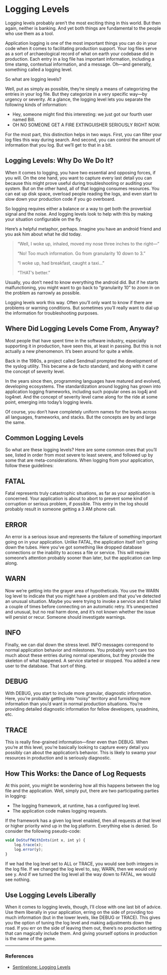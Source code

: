 # Logging Levels

Logging levels probably aren’t the most exciting thing in this world.  But then again, neither is banking.  And yet both things are fundamental to the people who use them as a tool.

Application logging is one of the most important things you can do in your code when it comes to facilitating production support.  Your log files serve as a sort of archaeological record of what on earth your codebase did in production.  Each entry in a log file has important information, including a time stamp, contextual information, and a message.  Oh—and generally, something called a logging level.

So what are logging levels?

Well, put as simply as possible, they’re simply a means of categorizing the entries in your log file.  But they categorize in a very specific way—by urgency or severity.  At a glance, the logging level lets you separate the following kinds of information:

- Hey, someone might find this interesting: we just got our fourth user named Bill.
- OH NO SOMEONE GET A FIRE EXTINGUISHER SERIOUSLY RIGHT NOW.

For the most part, this distinction helps in two ways.  First, you can filter your log files this way during search.  And second, you can control the amount of information that you log.  But we’ll get to that in a bit.

## Logging Levels: Why Do We Do It?

When it comes to logging, you have two essential and opposing forces, if you will.  On the one hand, you want to capture every last detail you can because this might prove useful during troubleshooting or auditing your system.  But on the other hand, all of that logging consumes resources. You can eat up disk space, overload people reading the logs, and even start to slow down your production code if you go overboard.

So logging requires either a balance or a way to get both the proverbial signal and the noise.  And logging levels look to help with this by making your situation configurable on the fly.

Here’s a helpful metaphor, perhaps.  Imagine you have an android friend and you ask him about what he did today.

>“Well, I woke up, inhaled, moved my nose three inches to the right—”
>
>“No!  Too much information.  Go from granularity 10 down to 3.”
>
>“I woke up, had breakfast, caught a taxi…”
>
>“THAT’s better.”

Usually, you don’t need to know everything the android did.  But if he starts malfunctioning, you might want to go back to “granularity 10” to zoom in on the problem as narrowly as possible.

Logging levels work this way.  Often you’ll only want to know if there are problems or warning conditions.  But sometimes you’ll really want to dial up the information for troubleshooting purposes.

## Where Did Logging Levels Come From, Anyway?

Most people that have spent time in the software industry, especially supporting it in production, have seen this, at least in passing.  But this is not actually a new phenomenon.  It’s been around for quite a while.

Back in the 1980s, a project called Sendmail prompted the development of the syslog utility.  This became a de facto standard, and along with it came the concept of severity level.

In the years since then, programming languages have matured and evolved, developing ecosystems.  The standardization around logging has grown into application logging frameworks, including such popular ones as log4j and log4net.  And the concept of severity level came along for the ride at some point, emerging into today’s logging levels.

Of course, you don’t have completely uniform names for the levels across all languages, frameworks, and stacks.  But the concepts are by and large the same.

## Common Logging Levels

So what are these logging levels?  Here are some common ones that you’ll see, listed in order from most severe to least severe, and followed up by some that are meta-considerations.  When logging from your application, follow these guidelines:

## FATAL

Fatal represents truly catastrophic situations, as far as your application is concerned.  Your application is about to abort to prevent some kind of corruption or serious problem, if possible.  This entry in the log should probably result in someone getting a 3 AM phone call.

## ERROR

An error is a serious issue and represents the failure of something important going on in your application.  Unlike FATAL, the application itself isn’t going down the tubes.  Here you’ve got something like dropped database connections or the inability to access a file or service.  This will require someone’s attention probably sooner than later, but the application can limp along.

## WARN

Now we’re getting into the grayer area of hypotheticals.  You use the WARN log level to indicate that you might have a problem and that you’ve detected an unusual situation.  Maybe you were trying to invoke a service and it failed a couple of times before connecting on an automatic retry.  It’s unexpected and unusual, but no real harm done, and it’s not known whether the issue will persist or recur.  Someone should investigate warnings.

## INFO

Finally, we can dial down the stress level.  INFO messages correspond to normal application behavior and milestones.  You probably won’t care too much about these entries during normal operations, but they provide the skeleton of what happened.  A service started or stopped.  You added a new user to the database.  That sort of thing.

## DEBUG

With DEBUG, you start to include more granular, diagnostic information.  Here, you’re probably getting into “noisy” territory and furnishing more information than you’d want in normal production situations.  You’re providing detailed diagnostic information for fellow developers, sysadmins, etc.

## TRACE

This is really fine-grained information—finer even than DEBUG.  When you’re at this level, you’re basically looking to capture every detail you possibly can about the application’s behavior.  This is likely to swamp your resources in production and is seriously diagnostic.

## How This Works: the Dance of Log Requests

At this point, you might be wondering how all this happens between the log file and the application.  Well, simply put, there are two participating parties in logging:

- The logging framework, at runtime, has a configured log level.
- The application code makes logging requests.

If the framework has a given log level enabled, then all requests at that level or higher priority wind up in the log platform.  Everything else is denied.  So consider the following pseudo-code:

```javascript
void DoStuffWithInts(int x, int y) {
    log.trace(x);
    log.error(y);
}
```

If we had the log level set to ALL or TRACE, you would see both integers in the log file.  If we changed the log level to, say, WARN, then we would only see y.  And if we turned the log level all the way down to FATAL, we would see nothing.

## Use Logging Levels Liberally

When it comes to logging levels, though, I’ll close with one last bit of advice.  Use them liberally in your application, erring on the side of providing too much information (but in the lower levels, like DEBUG or TRACE).  This gives you the option of tuning the log level and making adjustments down the road.  If you err on the side of leaving them out, there’s no production setting that can magically include them.  And giving yourself options in production is the name of the game.

***

### References

- [Sentinelone: Logging Levels](https://www.sentinelone.com/blog/logging-levels)
